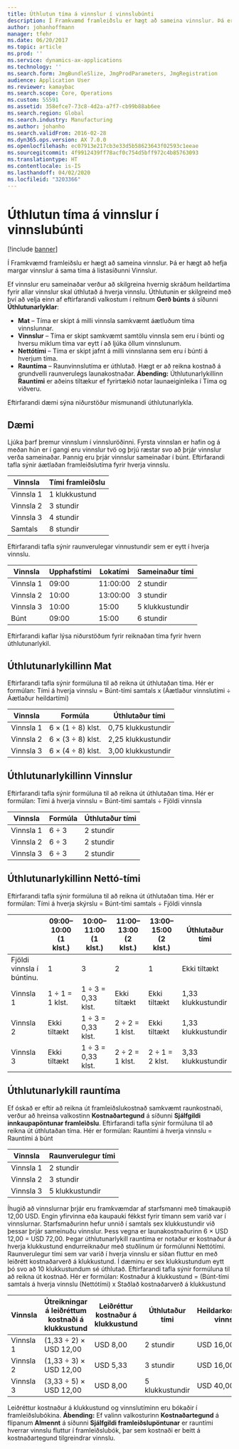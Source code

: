 ```yaml
---
title: Úthlutun tíma á vinnslur í vinnslubúnti
description: Í Framkvæmd framleiðslu er hægt að sameina vinnslur. Þá er hægt að hefja margar vinnslur á sama tíma á listasíðunni Vinnslur.
author: johanhoffmann
manager: tfehr
ms.date: 06/20/2017
ms.topic: article
ms.prod: ''
ms.service: dynamics-ax-applications
ms.technology: ''
ms.search.form: JmgBundleSlize, JmgProdParameters, JmgRegistration
audience: Application User
ms.reviewer: kamaybac
ms.search.scope: Core, Operations
ms.custom: 55591
ms.assetid: 358efce7-73c8-4d2a-a7f7-cb99b88ab6ee
ms.search.region: Global
ms.search.industry: Manufacturing
ms.author: johanho
ms.search.validFrom: 2016-02-28
ms.dyn365.ops.version: AX 7.0.0
ms.openlocfilehash: ec07913e217cb3e33d5b58623643f02593c1eeae
ms.sourcegitcommit: 4f9912439ff78acf0c754d5bff972c4b85763093
ms.translationtype: HT
ms.contentlocale: is-IS
ms.lasthandoff: 04/02/2020
ms.locfileid: "3203366"
---
```

# <a name="allocate-time-to-jobs-in-a-job-bundle"></a>Úthlutun tíma á vinnslur í vinnslubúnti

[!include [banner](../includes/banner.md)]

Í Framkvæmd framleiðslu er hægt að sameina vinnslur. Þá er hægt að hefja margar vinnslur á sama tíma á listasíðunni Vinnslur.

Ef vinnslur eru sameinaðar verður að skilgreina hvernig skráðum heildartíma fyrir allar vinnslur skal úthlutað á hverja vinnslu. Úthlutunin er skilgreind með því að velja einn af eftirfarandi valkostum í reitnum **Gerð búnts** á síðunni **Úthlutunarlyklar**:

-   **Mat** – Tíma er skipt á milli vinnsla samkvæmt áætluðum tíma vinnslunnar.
-   **Vinnslur** – Tíma er skipt samkvæmt samtölu vinnsla sem eru í búnti og hversu miklum tíma var eytt í að ljúka öllum vinnslunum.
-   **Nettótími** – Tíma er skipt jafnt á milli vinnslanna sem eru í búnti á hverjum tíma.
-   **Rauntíma** – Raunvinnslutíma er úthlutað. Hægt er að reikna kostnað á grundvelli raunverulegs launakostnaðar. **Ábending:** Úthlutunarlykillinn **Rauntími** er aðeins tiltækur ef fyrirtækið notar launaeiginleika í Tíma og viðveru.

Eftirfarandi dæmi sýna niðurstöður mismunandi úthlutunarlykla.

## <a name="example-scenario"></a>Dæmi
Ljúka þarf þremur vinnslum í vinnsluröðinni. Fyrsta vinnslan er hafin og á meðan hún er í gangi eru vinnslur tvö og þrjú ræstar svo að þrjár vinnslur verða sameinaðar. Þannig eru þrjár vinnslur sameinaðar í búnt. Eftirfarandi tafla sýnir áætlaðan framleiðslutíma fyrir hverja vinnslu.

| Vinnsla   | Tími framleiðslu |
|-------|-----------------|
| Vinnsla 1 | 1 klukkustund          |
| Vinnsla 2 | 3 stundir         |
| Vinnsla 3 | 4 stundir         |
| Samtals | 8 stundir         |

Eftirfarandi tafla sýnir raunverulegar vinnustundir sem er eytt í hverja vinnslu.

| Vinnsla    | Upphafstími | Lokatími | Sameinaður tími |
|--------|------------|----------|-------------|
| Vinnsla 1  | 09:00      | 11:00:00    | 2 stundir     |
| Vinnsla 2  | 10:00      | 13:00:00    | 3 stundir     |
| Vinnsla 3  | 10:00      | 15:00    | 5 klukkustundir     |
| Búnt | 09:00      | 15:00    | 6 stundir     |

Eftirfarandi kaflar lýsa niðurstöðum fyrir reiknaðan tíma fyrir hvern úthlutunarlykil.

## <a name="estimation-allocation-key"></a>Úthlutunarlykillinn Mat
Eftirfarandi tafla sýnir formúluna til að reikna út úthlutaðan tíma. Hér er formúlan: Tími á hverja vinnslu = Búnt-tími samtals x (Áætlaður vinnslutími ÷ Áætlaður heildartími)

| Vinnsla   | Formúla           | Úthlutaður tími |
|-------|-------------------|----------------|
| Vinnsla 1 | 6 × (1 ÷ 8) klst. | 0,75 klukkustundir      |
| Vinnsla 2 | 6 × (3 ÷ 8) klst. | 2,25 klukkustundir     |
| Vinnsla 3 | 6 × (4 ÷ 8) klst. | 3,00 klukkustundir     |

## <a name="jobs-allocation-key"></a>Úthlutunarlykillinn Vinnslur
Eftirfarandi tafla sýnir formúluna til að reikna út úthlutaðan tíma. Hér er formúlan: Tími á hverja vinnslu = Búnt-tími samtals ÷ Fjöldi vinnsla

| Vinnsla   | Formúla | Úthlutaður tími |
|-------|---------|----------------|
| Vinnsla 1 | 6 ÷ 3   | 2 stundir        |
| Vinnsla 2 | 6 ÷ 3   | 2 stundir        |
| Vinnsla 3 | 6 ÷ 3   | 2 stundir        |

## <a name="net-time-allocation-key"></a>Úthlutunarlykillinn Nettó-tími
Eftirfarandi tafla sýnir formúluna til að reikna út úthlutaðan tíma. Hér er formúlan: Tími á hverja skýrslu = Búnt-tími samtals ÷ Fjöldi vinnsla

|                              | 09:00–10:00 (1 klst.) | 10:00–11:00 (1 klst.) | 11:00–13:00 (2 klst.) | 13:00–15:00 (2 klst.) | Úthlutaður tími |
|------------------------------|----------------------|----------------------|-----------------------|-----------------------|----------------|
| Fjöldi vinnsla í búntinu. | 1                    | 3                    | 2                     | 1                     | Ekki tiltækt |
| Vinnsla 1                        | 1 ÷ 1 = 1 klst.       | 1 ÷ 3 = 0,33 klst.    | Ekki tiltækt        | Ekki tiltækt        | 1,33 klukkustundir     |
| Vinnsla 2                        | Ekki tiltækt       | 1 ÷ 3 = 0,33 klst.    | 2 ÷ 2 = 1 klst.        | Ekki tiltækt        | 1,33 klukkustundir     |
| Vinnsla 3                        | Ekki tiltækt       | 1 ÷ 3 = 0,33 klst.    | 2 ÷ 2 = 1 klst.        | 2 ÷ 1 = 2 klst.       | 3,33 klukkustundir     |

## <a name="real-time-allocation-key"></a>Úthlutunarlykill rauntíma
Ef óskað er eftir að reikna út framleiðslukostnað samkvæmt raunkostnaði, verður að hreinsa valkostinn **Kostnaðartegund** á síðunni **Sjálfgildi innkaupapöntunar framleiðslu**. Eftirfarandi tafla sýnir formúluna til að reikna út úthlutaðan tíma. Hér er formúlan: Rauntími á hverja vinnslu = Rauntími á búnt

| Vinnsla   | Raunverulegur tími |
|-------|-------------|
| Vinnsla 1 | 2 stundir     |
| Vinnsla 2 | 3 stundir     |
| Vinnsla 3 | 5 klukkustundir     |

Íhugið að vinnslurnar þrjár eru framkvæmdar af starfsmanni með tímakaupið 12,00 USD. Engin yfirvinna eða kaupauki fékkst fyrir tímann sem varið var í vinnslurnar. Starfsmaðurinn hefur unnið í samtals sex klukkustundir við þessar þrjár sameinuðu vinnslur. Þess vegna er launakostnaðurinn 6 × USD 12,00 = USD 72,00. Þegar úthlutunarlykill rauntíma er notaður er kostnaður á hverja klukkustund endurreiknaður með stuðlinum úr formúlunni Nettótími. Raunverulegur tími sem var varið í hverja vinnslu er síðan fluttur en með leiðrétt kostnaðarverð á klukkustund. Í dæminu er sex klukkustundum eytt þó svo að 10 klukkustundum sé úthlutað. Eftirfarandi tafla sýnir formúluna til að reikna út kostnað. Hér er formúlan: Kostnaður á klukkustund = (Búnt-tími samtals á hverja vinnslu (Nettótími) x Staðlað kostnaðarverð á klukkustund

| Vinnsla   | Útreikningar á leiðréttum kostnaði á klukkustund | Leiðréttur kostnaður á klukkustund | Úthlutaður tími | Heildarkostnaður vinnslu |
|-------|----------------------------------------|-------------------------|----------------|-------------------|
| Vinnsla 1 | (1,33 ÷ 2) × USD 12,00                 | USD 8,00                | 2 stundir        | USD 16,00         |
| Vinnsla 2 | (1,33 ÷ 3) × USD 12,00                 | USD 5,33                | 3 stundir        | USD 16,00         |
| Vinnsla 3 | (3,33 ÷ 5) × USD 12,00                 | USD 8,00                | 5 klukkustundir        | USD 40,00         |

Leiðréttur kostnaður á klukkustund og vinnslutíminn eru bókaðir í framleiðslubókina. **Ábending:** Ef valinn valkosturinn **Kostnaðartegund** á flipanum **Almennt** á síðunni **Sjálfgildi framleiðslupöntunar** er rauntími hverrar vinnslu fluttur í framleiðslubók, þar sem kostnaði er beitt á kostnaðartegund tilgreindrar vinnslu.



